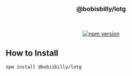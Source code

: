 <!-- markdownlint-disable -->
<div align="center">
    <br />
    <h3>@bobisbilly/lotg</h3>
    <br />
    <p>
        <a href="https://www.npmjs.com/package/@bobisbilly/lotg" target="_blank"><img src="https://img.shields.io/npm/v/@bobisbilly/lotg.svg" alt="npm version"/></a>
    </p>
</div>
<!-- markdownlint-enable -->

## How to Install
`npm install @bobisbilly/lotg`